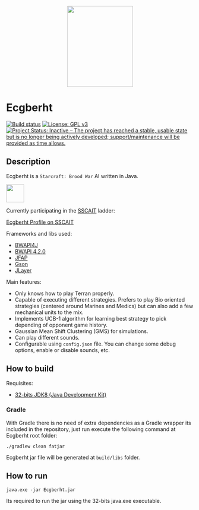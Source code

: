 <p align="center">
<img src="egbert.png" width="177" height="218" />
</p>

# Ecgberht

[![Build status](https://ci.appveyor.com/api/projects/status/ka5uam9blh1i8qtn?svg=true)](https://ci.appveyor.com/project/Jabbo16/ecgberht) [![License: GPL v3](https://img.shields.io/badge/License-GPL%20v3-blue.svg)](https://www.gnu.org/licenses/gpl-3.0) [![Project Status: Inactive – The project has reached a stable, usable state but is no longer being actively developed; support/maintenance will be provided as time allows.](https://www.repostatus.org/badges/latest/inactive.svg)](https://www.repostatus.org/#inactive)

## Description

Ecgberht is a `Starcraft: Brood War` AI written in Java.
<p><img src="https://i.imgur.com/xUfYQ9H.png" width="48" height="48"/></p>

Currently participating in the [SSCAIT](http://www.sscaitournament.com/) ladder:

[Ecgberht Profile on SSCAIT](http://www.sscaitournament.com/index.php?action=botDetails&bot=Ecgberht)

Frameworks and libs used:

* [BWAPI4J](https://github.com/OpenBW/BWAPI4J)
* [BWAPI 4.2.0](https://github.com/bwapi/bwapi)
* [JFAP](https://github.com/Jabbo16/JFAP)
* [Gson](https://github.com/google/gson)
* [JLayer](http://www.javazoom.net/javalayer/javalayer.html)

Main features:

* Only knows how to play Terran properly.
* Capable of executing different strategies. Prefers to play Bio oriented strategies (centered around Marines and Medics) but can also add a few mechanical units to the mix.
* Implements UCB-1 algorithm for learning best strategy to pick depending of opponent game history.
* Gaussian Mean Shift Clustering (GMS) for simulations.
* Can play different sounds.
* Configurable using `config.json` file. You can change some debug options, enable or disable sounds, etc.

## How to build

Requisites:

* [32-bits JDK8 (Java Development Kit)](http://www.oracle.com/technetwork/java/javase/downloads/jdk8-downloads-2133151.html)

### Gradle

With Gradle there is no need of extra dependencies as a Gradle wrapper its included in the repository, just run execute the following command at Ecgberht root folder:

`./gradlew clean fatjar`

Ecgberht jar file will be generated at `build/libs` folder.

## How to run

`java.exe -jar Ecgberht.jar`

Its required to run the jar using the 32-bits java.exe executable.
